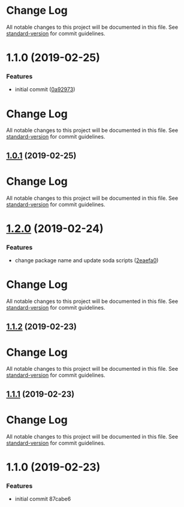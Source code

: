 # Change Log

All notable changes to this project will be documented in this file. See [standard-version](https://github.com/conventional-changelog/standard-version) for commit guidelines.

# 1.1.0 (2019-02-25)


### Features

* initial commit ([0a92973](https://github.com/Uncleseneca/-react-page-transition-use-nextjs/commit/0a92973))



# Change Log

All notable changes to this project will be documented in this file. See [standard-version](https://github.com/conventional-changelog/standard-version) for commit guidelines.

## [1.0.1](https://github.com/Uncleseneca/react-page-transitions/compare/v1.2.0...v1.0.1) (2019-02-25)



# Change Log

All notable changes to this project will be documented in this file. See [standard-version](https://github.com/conventional-changelog/standard-version) for commit guidelines.

# [1.2.0](https://github.com/Uncleseneca/react-page-transitions/compare/v1.1.2...v1.2.0) (2019-02-24)


### Features

* change package name and update soda scripts ([2eaefa0](https://github.com/Uncleseneca/react-page-transitions/commit/2eaefa0))



# Change Log

All notable changes to this project will be documented in this file. See [standard-version](https://github.com/conventional-changelog/standard-version) for commit guidelines.

## [1.1.2](https://github.com/Uncleseneca/react-page-transitions/compare/v1.1.1...v1.1.2) (2019-02-23)



# Change Log

All notable changes to this project will be documented in this file. See [standard-version](https://github.com/conventional-changelog/standard-version) for commit guidelines.

## [1.1.1](https://github.com/Uncleseneca/react-page-transitions/compare/v1.1.0...v1.1.1) (2019-02-23)



# Change Log

All notable changes to this project will be documented in this file. See [standard-version](https://github.com/conventional-changelog/standard-version) for commit guidelines.

# 1.1.0 (2019-02-23)


### Features

* initial commit 87cabe6
